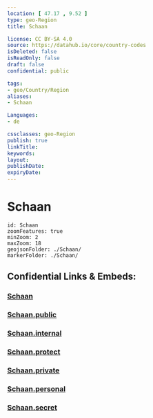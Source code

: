 ```yaml
---
location: [ 47.17 , 9.52 ] 
type: geo-Region
title: Schaan

license: CC BY-SA 4.0
source: https://datahub.io/core/country-codes
isDeleted: false
isReadOnly: false
draft: false
confidential: public

tags:
- geo/Country/Region
aliases:
- Schaan

Languages:
- de

cssclasses: geo-Region
publish: true
linkTitle: 
keywords: 
layout: 
publishDate: 
expiryDate: 
---
```


# Schaan

```leaflet
id: Schaan
zoomFeatures: true 
minZoom: 2 
maxZoom: 18
geojsonFolder: ./Schaan/
markerFolder: ./Schaan/
```


## Confidential Links & Embeds: 

### [Schaan](/_Standards/Earth/Continent/Europe/Europe~Central/Liechtenstein/Municipalities~Liechtenstein/Schaan.md) 

### [Schaan.public](/_public/Earth/Continent/Europe/Europe~Central/Liechtenstein/Municipalities~Liechtenstein/Schaan.public.md) 

### [Schaan.internal](/_internal/Earth/Continent/Europe/Europe~Central/Liechtenstein/Municipalities~Liechtenstein/Schaan.internal.md) 

### [Schaan.protect](/_protect/Earth/Continent/Europe/Europe~Central/Liechtenstein/Municipalities~Liechtenstein/Schaan.protect.md) 

### [Schaan.private](/_private/Earth/Continent/Europe/Europe~Central/Liechtenstein/Municipalities~Liechtenstein/Schaan.private.md) 

### [Schaan.personal](/_personal/Earth/Continent/Europe/Europe~Central/Liechtenstein/Municipalities~Liechtenstein/Schaan.personal.md) 

### [Schaan.secret](/_secret/Earth/Continent/Europe/Europe~Central/Liechtenstein/Municipalities~Liechtenstein/Schaan.secret.md)

